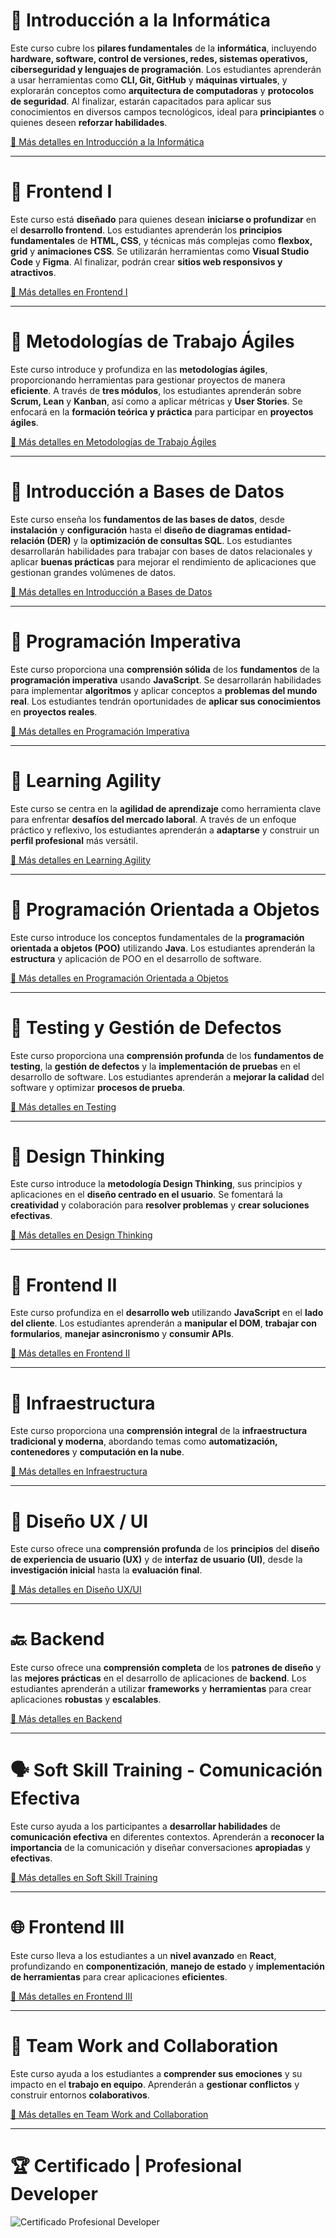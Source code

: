 # 🚀 Introducción a la Informática

Este curso cubre los **pilares fundamentales** de la **informática**, incluyendo **hardware, software, control de versiones, redes, sistemas operativos, ciberseguridad y lenguajes de programación**. Los estudiantes aprenderán a usar herramientas como **CLI, Git, GitHub** y **máquinas virtuales**, y explorarán conceptos como **arquitectura de computadoras** y **protocolos de seguridad**. Al finalizar, estarán capacitados para aplicar sus conocimientos en diversos campos tecnológicos, ideal para **principiantes** o quienes deseen **reforzar habilidades**.

[📄 Más detalles en Introducción a la Informática](./Introducción_a_la_Informática/README.md)

---

# 🎨 Frontend I

Este curso está **diseñado** para quienes desean **iniciarse o profundizar** en el **desarrollo frontend**. Los estudiantes aprenderán los **principios fundamentales** de **HTML, CSS**, y técnicas más complejas como **flexbox, grid** y **animaciones CSS**. Se utilizarán herramientas como **Visual Studio Code** y **Figma**. Al finalizar, podrán crear **sitios web responsivos y atractivos**.

[📄 Más detalles en Frontend I](./Frontend_I/README.md)

---

# 🚀 Metodologías de Trabajo Ágiles

Este curso introduce y profundiza en las **metodologías ágiles**, proporcionando herramientas para gestionar proyectos de manera **eficiente**. A través de **tres módulos**, los estudiantes aprenderán sobre **Scrum, Lean** y **Kanban**, así como a aplicar métricas y **User Stories**. Se enfocará en la **formación teórica y práctica** para participar en **proyectos ágiles**.

[📄 Más detalles en Metodologías de Trabajo Ágiles](./Metodologia_del_Trabajo/README.md)

---

# 🚀 Introducción a Bases de Datos

Este curso enseña los **fundamentos de las bases de datos**, desde **instalación** y **configuración** hasta el **diseño de diagramas entidad-relación (DER)** y la **optimización de consultas SQL**. Los estudiantes desarrollarán habilidades para trabajar con bases de datos relacionales y aplicar **buenas prácticas** para mejorar el rendimiento de aplicaciones que gestionan grandes volúmenes de datos.

[📄 Más detalles en Introducción a Bases de Datos](./Base_de_datos/README.md)

---

# 🚀 Programación Imperativa

Este curso proporciona una **comprensión sólida** de los **fundamentos** de la **programación imperativa** usando **JavaScript**. Se desarrollarán habilidades para implementar **algoritmos** y aplicar conceptos a **problemas del mundo real**. Los estudiantes tendrán oportunidades de **aplicar sus conocimientos** en **proyectos reales**.

[📄 Más detalles en Programación Imperativa](./Programacion_Imperativa/README.md)

---

# 🚀 Learning Agility

Este curso se centra en la **agilidad de aprendizaje** como herramienta clave para enfrentar **desafíos del mercado laboral**. A través de un enfoque práctico y reflexivo, los estudiantes aprenderán a **adaptarse** y construir un **perfil profesional** más versátil.

[📄 Más detalles en Learning Agility](./Learnin_Agility/README.md)

---

# 🚀 Programación Orientada a Objetos

Este curso introduce los conceptos fundamentales de la **programación orientada a objetos (POO)** utilizando **Java**. Los estudiantes aprenderán la **estructura** y aplicación de POO en el desarrollo de software.

[📄 Más detalles en Programación Orientada a Objetos](./Programacion_Orientado_a_Objetos/README.md)

---

# 🚀 Testing y Gestión de Defectos

Este curso proporciona una **comprensión profunda** de los **fundamentos de testing**, la **gestión de defectos** y la **implementación de pruebas** en el desarrollo de software. Los estudiantes aprenderán a **mejorar la calidad** del software y optimizar **procesos de prueba**.

[📄 Más detalles en Testing](./Testing/README.md)

---

# 🚀 Design Thinking

Este curso introduce la **metodología Design Thinking**, sus principios y aplicaciones en el **diseño centrado en el usuario**. Se fomentará la **creatividad** y colaboración para **resolver problemas** y **crear soluciones efectivas**.

[📄 Más detalles en Design Thinking](./Desing_Thinking/README.md)

---

# 🚀 Frontend II

Este curso profundiza en el **desarrollo web** utilizando **JavaScript** en el **lado del cliente**. Los estudiantes aprenderán a **manipular el DOM**, **trabajar con formularios**, **manejar asincronismo** y **consumir APIs**.

[📄 Más detalles en Frontend II](./Frontend_II/README.md)

---

# 🚀 Infraestructura

Este curso proporciona una **comprensión integral** de la **infraestructura tradicional y moderna**, abordando temas como **automatización, contenedores** y **computación en la nube**.

[📄 Más detalles en Infraestructura](./Infraestructura_I/README.md)

---

# 🎨 Diseño UX / UI

Este curso ofrece una **comprensión profunda** de los **principios** del **diseño de experiencia de usuario (UX)** y de **interfaz de usuario (UI)**, desde la **investigación inicial** hasta la **evaluación final**.

[📄 Más detalles en Diseño UX/UI](./UX-UI/README.md)

---

# 🔙 Backend

Este curso ofrece una **comprensión completa** de los **patrones de diseño** y las **mejores prácticas** en el desarrollo de aplicaciones de **backend**. Los estudiantes aprenderán a utilizar **frameworks** y **herramientas** para crear aplicaciones **robustas** y **escalables**.

[📄 Más detalles en Backend](./Backend/README.md)

---

# 🗣️ Soft Skill Training - Comunicación Efectiva

Este curso ayuda a los participantes a **desarrollar habilidades** de **comunicación efectiva** en diferentes contextos. Aprenderán a **reconocer la importancia** de la comunicación y diseñar conversaciones **apropiadas** y **efectivas**.

[📄 Más detalles en Soft Skill Training](./Soft_Skill_Training/README.md)

---

# 🌐 Frontend III

Este curso lleva a los estudiantes a un **nivel avanzado** en **React**, profundizando en **componentización**, **manejo de estado** y **implementación de herramientas** para crear aplicaciones **eficientes**.

[📄 Más detalles en Frontend III](./Frontend_III/README.md)

---

# 🤝 Team Work and Collaboration

Este curso ayuda a los estudiantes a **comprender sus emociones** y su impacto en el **trabajo en equipo**. Aprenderán a **gestionar conflictos** y construir entornos **colaborativos**.

[📄 Más detalles en Team Work and Collaboration](./Team_Work_and_Collaboration/README.md)

---

# 🏆 Certificado | Profesional Developer 

![Certificado Profesional Developer](./CertificadoDigital.jpg)
